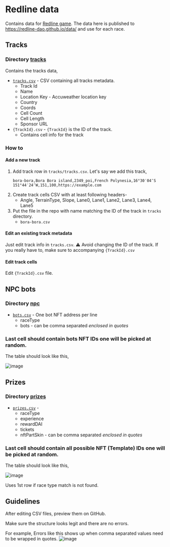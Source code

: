 # Redline data

Contains data for [Redline game](redline.game). The data here is published to https://redline-dao.github.io/data/ and use for each race.

## Tracks

### Directory [tracks](tracks)

Contains the tracks data,
* [`tracks.csv`](tracks/tracks.csv) - CSV containing all tracks metadata.
  - Track Id
  - Name
  - Location Key - Accuweather location key
  - Country
  - Coords
  - Cell Count
  - Cell Length
  - Sponsor URL
* `{TrackId}.csv` - `{TrackId}` is the ID of the track.
  - Contains cell info for the track

### How to

#### Add a new track

1. Add track row in `tracks/tracks.csv`. Let's say we add this track,
   ```
   bora-bora,Bora Bora island,2349_poi,French Polynesia,16°30′04″S 151°44′24″W,151,100,https://example.com
   ```
2. Create track cells CSV with at least following headers-
   - Angle, TerrainType, Slope, Lane0, Lane1, Lane2, Lane3, Lane4, Lane5
3. Put the file in the repo with name matching the ID of the track in `tracks` directory.
   - `bora-bora.csv`
  
#### Edit an existing track metadata

Just edit track info in `tracks.csv`.
:warning: Avoid changing the ID of the track. If you really have to, make sure to accompanying `{TrackId}.csv`

#### Edit track cells

Edit `{TrackId}.csv` file.

## NPC bots

### Directory [npc](npc)

* [`bots.csv`](npc/bots.csv) - One bot NFT address per line
  -	raceType
  -	bots - can be comma separated *enclosed in quotes*

### Last cell should contain bots NFT IDs one will be picked at random.

The table should look like this,

![image](https://user-images.githubusercontent.com/11048263/191680346-d579922b-ca8b-4f0b-a1ca-703ab2aaf4f6.png)

## Prizes

### Directory [prizes](prizes)

* [`prizes.csv`](prizes/prizes.csv) - 
  -	raceType
  -	experience
  -	rewardDAI
  -	tickets
  -	nftPartSkin - can be comma separated *enclosed in quotes*

### Last cell should contain all possible NFT (Template) IDs one will be picked at random.

The table should look like this,

![image](https://user-images.githubusercontent.com/11048263/191680491-f89668f5-9767-4b32-9233-f8870fb33f97.png)

Uses 1st row if race type match is not found.

## Guidelines

After editing CSV files, preview them on GitHub.

Make sure the structure looks legit and there are no errors.

For example,
Errors like this shows up when comma separated values need to be wrapped in quotes.
![image](https://user-images.githubusercontent.com/11048263/191680169-746add31-1df9-46bc-9f7b-6dd30c7266b2.png)
